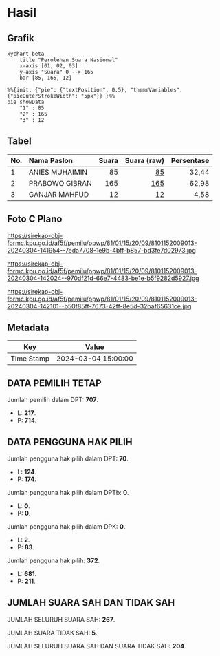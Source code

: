 # Hasil

## Grafik

```mermaid
xychart-beta
    title "Perolehan Suara Nasional"
    x-axis [01, 02, 03]
    y-axis "Suara" 0 --> 165
    bar [85, 165, 12]
```

```mermaid
%%{init: {"pie": {"textPosition": 0.5}, "themeVariables": {"pieOuterStrokeWidth": "5px"}} }%%
pie showData
    "1" : 85
    "2" : 165
    "3" : 12
```

## Tabel

| No. | Nama Paslon    | Suara | Suara (raw) | Persentase |
|:--- |:-------------- | -----:| -----------:| ----------:|
| 1   | ANIES MUHAIMIN | 85    | [85][p-1]   | 32,44      |
| 2   | PRABOWO GIBRAN | 165   | [165][p-2]  | 62,98      |
| 3   | GANJAR MAHFUD  | 12    | [12][p-3]   | 4,58       |


[p-1]: https://github.com/gigit-pemilu/pemilu-2024/blob/main/pilpres/hitung-suara/sub/81-maluku/sub/01-maluku-tengah/sub/15-leihitu/sub/2009-seith/sub/013-tps/sub/paslon-1.txt
[p-2]: https://github.com/gigit-pemilu/pemilu-2024/blob/main/pilpres/hitung-suara/sub/81-maluku/sub/01-maluku-tengah/sub/15-leihitu/sub/2009-seith/sub/013-tps/sub/paslon-2.txt
[p-3]: https://github.com/gigit-pemilu/pemilu-2024/blob/main/pilpres/hitung-suara/sub/81-maluku/sub/01-maluku-tengah/sub/15-leihitu/sub/2009-seith/sub/013-tps/sub/paslon-3.txt

## Foto C Plano

https://sirekap-obj-formc.kpu.go.id/af5f/pemilu/ppwp/81/01/15/20/09/8101152009013-20240304-141954--7eda7708-1e9b-4bff-b857-bd3fe7d02973.jpg

https://sirekap-obj-formc.kpu.go.id/af5f/pemilu/ppwp/81/01/15/20/09/8101152009013-20240304-142024--970df21d-66e7-4483-be1e-b5f9282d5927.jpg

https://sirekap-obj-formc.kpu.go.id/af5f/pemilu/ppwp/81/01/15/20/09/8101152009013-20240304-142101--b50f85ff-7673-42ff-8e5d-32baf65631ce.jpg


## Metadata

| Key        | Value               |
| ---------- | ------------------- |
| Time Stamp | 2024-03-04 15:00:00 |


## DATA PEMILIH TETAP

Jumlah pemilih dalam DPT: **707**.
 * L: **217**.
 * P: **714**.

## DATA PENGGUNA HAK PILIH

Jumlah pengguna hak pilih dalam DPT: **70**.
 * L: **124**.
 * P: **174**.

Jumlah pengguna hak pilih dalam DPTb: **0**.
 * L: **0**.
 * P: **0**.

Jumlah pengguna hak pilih dalam DPK: **0**.
 * L: **2**.
 * P: **83**.

Jumlah pengguna hak pilih: **372**.
 * L: **681**.
 * P: **211**.

## JUMLAH SUARA SAH DAN TIDAK SAH

JUMLAH SELURUH SUARA SAH: **267**.

JUMLAH SUARA TIDAK SAH: **5**.

JUMLAH SELURUH SUARA SAH DAN SUARA TIDAK SAH: **204**.


